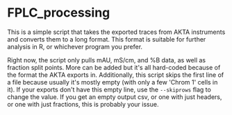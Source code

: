 # FPLC_processing

This is a simple script that takes the exported traces from AKTA
instruments and converts them to a long format. This format is suitable
for further analysis in R, or whichever program you prefer.

Right now, the script only pulls mAU, mS/cm, and %B data, as well as 
fraction split points. More can be added but it's all hard-coded because
of the format the AKTA exports in. Additionally, this script skips the first
line of a file because usually it's mostly empty (with only a few 'Chrom 1'
cells in it). If your exports don't have this empty line, use the 
`--skiprows` flag to change the value. If you get an empty output csv, or
one with just headers, or one with just fractions, this is probably your issue.
